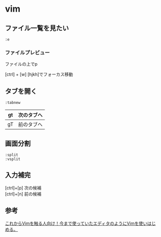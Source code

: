 # vim

## ファイル一覧を見たい

```
:e
```

### ファイルプレビュー

ファイルの上でp

[ctrl] + [w] [hjkh]でフォーカス移動

## タブを開く

```
:tabnew
```


|gt|次のタブへ|
|--|--|
|gT|前のタブへ|

## 画面分割

```
:split
:vsplit
```

## 入力補完

[ctrl]+[p] 次の候補  
[ctrl]+[n] 前の候補



## 参考

[これからVimを触る人向け！今まで使っていたエディタのようにVimを使いはじめる。][*1]

[*1]:http://qiita.com/kmszk/items/9be187a47d5806b113da